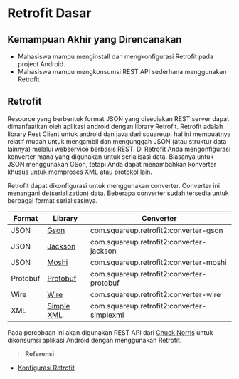 # Retrofit Dasar
## Kemampuan Akhir yang Direncanakan

- Mahasiswa mampu menginstall dan mengkonfigurasi Retrofit pada project Android.
- Mahasiswa mampu mengkonsumsi REST API sederhana menggunakan Retrofit

## Retrofit

Resource yang berbentuk format JSON yang disediakan REST server dapat
dimanfaatkan oleh aplikasi android dengan library Retrofit. Retrofit adalah
library Rest Client untuk android dan java dari squareup. hal ini membuatnya
relatif mudah untuk mengambil dan mengunggah JSON (atau struktur data lainnya)
melalui webservice berbasis REST. Di Retrofit Anda mengonfigurasi konverter mana
yang digunakan untuk serialisasi data. Biasanya untuk JSON menggunakan GSon,
tetapi Anda dapat menambahkan konverter khusus untuk memproses XML atau protokol
lain.

Retrofit dapat dikonfigurasi untuk menggunakan converter. Converter ini
menangani de(serialization) data. Beberapa converter sudah tersedia untuk
berbagai format serialisasinya.

| Format   | Library                                                     | Converter                                  |
| ---      | ---                                                         | ---                                        |
| JSON     | [Gson](https://github.com/google/gson)                      | com.squareup.retrofit2:converter-gson      |
| JSON     | [Jackson](http://wiki.fasterxml.com/JacksonHome)            | com.squareup.retrofit2:converter-jackson   |
| JSON     | [Moshi](https://github.com/square/moshi/)                   | com.squareup.retrofit2:converter-moshi     |
| Protobuf | [Protobuf](https://developers.google.com/protocol-buffers/) | com.squareup.retrofit2:converter-protobuf  |
| Wire     | [Wire](https://github.com/square/wire)                      | com.squareup.retrofit2:converter-wire      |
| XML      | [Simple XML](http://simple.sourceforge.net/)                | com.squareup.retrofit2:converter-simplexml |

Pada percobaan ini akan digunakan REST API dari [Chuck
Norris](https://api.chucknorris.io/) untuk dikonsumsi aplikasi Android dengan
menggunakan Retrofit.

> **Referensi**

- [Konfigurasi Retrofit](https://square.github.io/retrofit/#restadapter-configuration)
